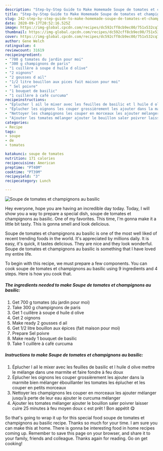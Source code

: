 ```yaml
---
description: "Step-by-Step Guide to Make Homemade Soupe de tomates et champignons au basilic"
title: "Step-by-Step Guide to Make Homemade Soupe de tomates et champignons au basilic"
slug: 242-step-by-step-guide-to-make-homemade-soupe-de-tomates-et-champignons-au-basilic
date: 2020-09-17T20:52:16.525Z
image: https://img-global.cpcdn.com/recipes/dc592cff8cb9ec00/751x532cq70/soupe-de-tomates-et-champignons-au-basilic-photo-principale-de-la-recette.jpg
thumbnail: https://img-global.cpcdn.com/recipes/dc592cff8cb9ec00/751x532cq70/soupe-de-tomates-et-champignons-au-basilic-photo-principale-de-la-recette.jpg
cover: https://img-global.cpcdn.com/recipes/dc592cff8cb9ec00/751x532cq70/soupe-de-tomates-et-champignons-au-basilic-photo-principale-de-la-recette.jpg
author: Gene Welch
ratingvalue: 4
reviewcount: 31619
recipeingredient:
- "700 g tomates du jardin pour moi"
- "300 g champignons de paris"
- "1 cuillère à soupe d huile d olive"
- "2 oignons"
- "2 gousses d ail"
- "1/2 litre bouillon aux pices fait maison pour moi"
- " Sel poivre"
- "1 bouquet de basilic"
- "1 cuillère à café curcuma"
recipeinstructions:
- "Éplucher l ail le mixer avec les feuilles de basilic et l huile d olive mettre le mélange dans une marmite et faire fondre à feu doux"
- "Éplucher les oignons les couper grossièrement les ajouter dans la marmite bien mélanger ébouillanter les tomates les éplucher et les couper en petits morceaux"
- "Nettoyer les champignons les couper en morceaux les ajouter mélanger jusqu’à perte de leur eau ajouter le curcuma mélanger"
- "Ajouter les tomates mélanger ajouter le bouillon saler poivrer laisser cuire 25 minutes à feu moyen doux c est prêt ! Bon appétit 😋"
categories:
- Recipe
tags:
- soupe
- de
- tomates

katakunci: soupe de tomates 
nutrition: 171 calories
recipecuisine: American
preptime: "PT40M"
cooktime: "PT39M"
recipeyield: "3"
recipecategory: Lunch

---
```



![Soupe de tomates et champignons au basilic](https://img-global.cpcdn.com/recipes/dc592cff8cb9ec00/751x532cq70/soupe-de-tomates-et-champignons-au-basilic-photo-principale-de-la-recette.jpg)

Hey everyone, hope you are having an incredible day today. Today, I will show you a way to prepare a special dish, soupe de tomates et champignons au basilic. One of my favorites. This time, I'm gonna make it a little bit tasty. This is gonna smell and look delicious.



Soupe de tomates et champignons au basilic is one of the most well liked of recent trending foods in the world. It's appreciated by millions daily. It is easy, it's quick, it tastes delicious. They are nice and they look wonderful. Soupe de tomates et champignons au basilic is something that I have loved my entire life.


To begin with this recipe, we must prepare a few components. You can cook soupe de tomates et champignons au basilic using 9 ingredients and 4 steps. Here is how you cook that.

<!--inarticleads1-->

##### The ingredients needed to make Soupe de tomates et champignons au basilic:

1. Get 700 g tomates (du jardin pour moi)
1. Take 300 g champignons de paris
1. Get 1 cuillère à soupe d huile d olive
1. Get 2 oignons
1. Make ready 2 gousses d ail
1. Get 1/2 litre bouillon aux épices (fait maison pour moi)
1. Prepare  Sel poivre
1. Make ready 1 bouquet de basilic
1. Take 1 cuillère à café curcuma




<!--inarticleads2-->

##### Instructions to make Soupe de tomates et champignons au basilic:

1. Éplucher l ail le mixer avec les feuilles de basilic et l huile d olive mettre le mélange dans une marmite et faire fondre à feu doux
1. Éplucher les oignons les couper grossièrement les ajouter dans la marmite bien mélanger ébouillanter les tomates les éplucher et les couper en petits morceaux
1. Nettoyer les champignons les couper en morceaux les ajouter mélanger jusqu’à perte de leur eau ajouter le curcuma mélanger
1. Ajouter les tomates mélanger ajouter le bouillon saler poivrer laisser cuire 25 minutes à feu moyen doux c est prêt ! Bon appétit 😋




So that's going to wrap it up for this special food soupe de tomates et champignons au basilic recipe. Thanks so much for your time. I am sure you can make this at home. There is gonna be interesting food in home recipes coming up. Remember to save this page on your browser, and share it to your family, friends and colleague. Thanks again for reading. Go on get cooking!
